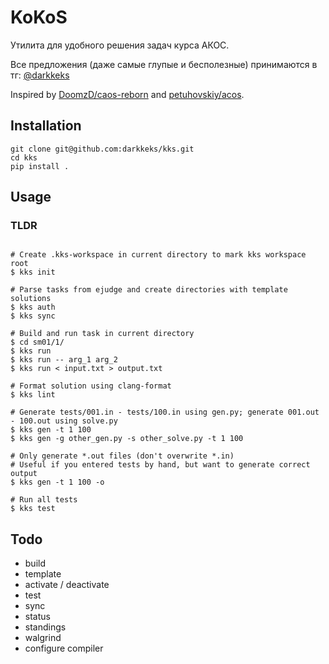 # KoKoS

Утилита для удобного решения задач курса АКОС.

Все предложения (даже самые глупые и бесполезные) принимаются в тг: [@darkkeks](https://t.me/darkkeks)

Inspired by [DoomzD/caos-reborn](https://github.com/DoomzD/caos-reborn) and [petuhovskiy/acos](https://github.com/petuhovskiy/acos).

## Installation

```shell script
git clone git@github.com:darkkeks/kks.git
cd kks
pip install .
```

## Usage

### TLDR

```shell script

# Create .kks-workspace in current directory to mark kks workspace root
$ kks init

# Parse tasks from ejudge and create directories with template solutions
$ kks auth
$ kks sync

# Build and run task in current directory
$ cd sm01/1/
$ kks run
$ kks run -- arg_1 arg_2
$ kks run < input.txt > output.txt

# Format solution using clang-format
$ kks lint

# Generate tests/001.in - tests/100.in using gen.py; generate 001.out - 100.out using solve.py
$ kks gen -t 1 100 
$ kks gen -g other_gen.py -s other_solve.py -t 1 100

# Only generate *.out files (don't overwrite *.in)
# Useful if you entered tests by hand, but want to generate correct output
$ kks gen -t 1 100 -o

# Run all tests
$ kks test
```

## Todo
- build
- template
- activate / deactivate
- test
- sync
- status
- standings
- walgrind
- configure compiler
